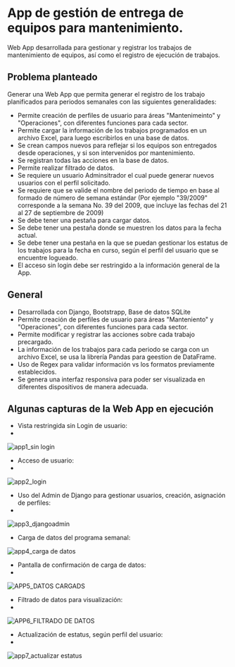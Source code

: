 
# App de gestión de entrega de equipos para mantenimiento. 

Web App desarrollada para gestionar y registrar los trabajos de mantenimiento de equipos, así como el registro de ejecución de trabajos. 

## Problema planteado

Generar una Web App que permita generar el registro de los trabajo planificados para periodos semanales con las siguientes generalidades:

*   Permite creación de perfiles de usuario para áreas "Mantenimeinto" y "Operaciones", con diferentes funciones para cada sector. 
*   Permite cargar la información de los trabajos programados en un archivo Excel, para luego escribirlos en una base de datos. 
*   Se crean campos nuevos para reflejar si los equipos son entregados desde operaciones, y si son intervenidos por mantenimiento. 
*   Se registran todas las acciones en la base de datos. 
*   Permite realizar filtrado de datos. 
*   Se requiere un usuario Adminsitrador el cual puede generar nuevos usuarios con el perfil solicitado. 
*   Se requiere que se valide el nombre del periodo de tiempo en base al formado de número de semana estándar (Por ejemplo "39/2009" corresponde a la semana No. 39 del 2009, que incluye las fechas del 21 al 27 de septiembre de 2009)
*   Se debe tener una pestaña para cargar datos. 
*   Se debe tener una pestaña donde se muestren los datos para la fecha actual. 
*   Se debe tener una pestaña en la que se puedan gestionar los estatus de los trabajos para la fecha en curso, según el perfil del usuario que se encuentre logueado. 
*  El acceso sin login debe ser restringido a la información general de la App.


## General
- Desarrollada con Django, Bootstrapp, Base de datos SQLite
- Permite creación de perfiles de usuario para áreas "Manteniento" y "Operaciones", con diferentes funciones para cada sector. 
- Permite modificar y registrar las acciones sobre cada trabajo precargado. 
- La información de los trabajos para cada periodo se carga con un archivo Excel, se usa la librería Pandas para geestion de DataFrame. 
- Uso de Regex para validar información vs los formatos previamente establecidos.
- Se genera una interfaz responsiva para poder ser visualizada en diferentes dispositivos de manera adecuada.

## Algunas capturas de la Web App en ejecución

- Vista restringida sin Login de usuario:
- 
![app1_sin login](https://github.com/user-attachments/assets/48c74559-afe4-42c4-af03-d506c4bf78d0)



- Acceso de usuario:
- 
![app2_login](https://github.com/user-attachments/assets/cbffcdd0-8e65-412f-aa49-28ec21d98afa)



- Uso del Admin de Django para gestionar usuarios, creación, asignación de perfiles:
- 
![app3_djangoadmin](https://github.com/user-attachments/assets/b1a25acd-0674-4e94-a9c6-85de471c7a74)



- Carga de  datos del programa semanal:
  
![app4_carga de datos](https://github.com/user-attachments/assets/273a7bfd-864b-4dbb-8492-35b536fce223)



- Pantalla de confirmación de carga de datos:
- 
![APP5_DATOS CARGADS](https://github.com/user-attachments/assets/cf02f143-ed06-4686-84f7-66d81aff273b)



- Filtrado de datos para visualización:
- 
![APP6_FILTRADO DE DATOS](https://github.com/user-attachments/assets/dd6c6c85-9867-4659-abd3-8b5a640050a3)



- Actualización de estatus, según perfil del usuario:
- 
![app7_actualizar estatus](https://github.com/user-attachments/assets/80ae11fa-96db-444d-a196-f2811929f2d9)

